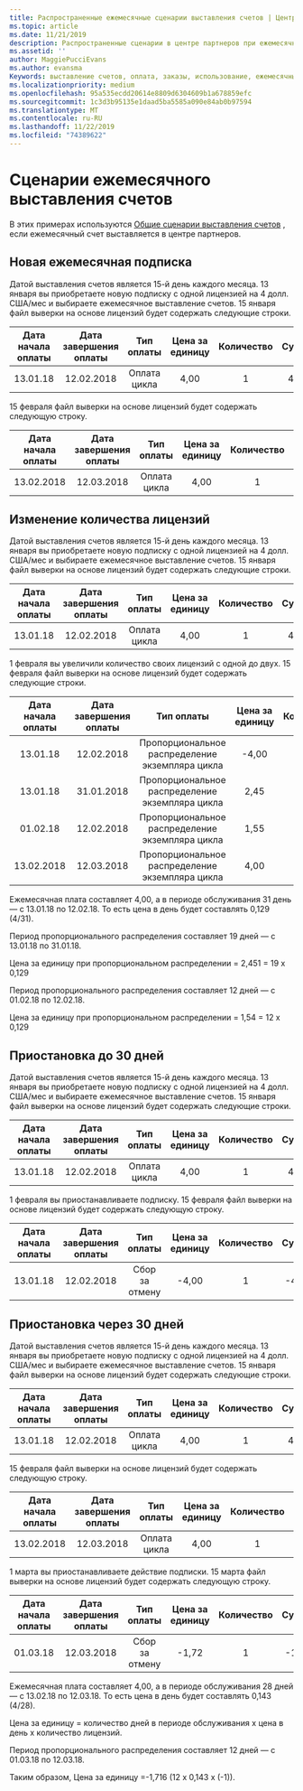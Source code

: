 ```yaml
---
title: Распространенные ежемесячные сценарии выставления счетов | Центр партнеров
ms.topic: article
ms.date: 11/21/2019
description: Распространенные сценарии в центре партнеров при ежемесячном выставлении счетов (например, при добавлении новых подписок, изменении количества лицензий и приостановке подписок).
ms.assetid: ''
author: MaggiePucciEvans
ms.author: evansma
Keywords: выставление счетов, оплата, заказы, использование, ежемесячный счет, подписки, файл сверки
ms.localizationpriority: medium
ms.openlocfilehash: 95a535ecdd20614e8809d6304609b1a678859efc
ms.sourcegitcommit: 1c3d3b95135e1daad5ba5585a090e84ab0b97594
ms.translationtype: MT
ms.contentlocale: ru-RU
ms.lasthandoff: 11/22/2019
ms.locfileid: "74389622"
---
```

# <a name="monthly-billing-scenarios"></a>Сценарии ежемесячного выставления счетов

В этих примерах используются [Общие сценарии выставления счетов](common-billing-scenarios.md) , если ежемесячный счет выставляется в центре партнеров.

## <a name="new-monthly-subscription"></a>Новая ежемесячная подписка

Датой выставления счетов является 15-й день каждого месяца. 13 января вы приобретаете новую подписку с одной лицензией на 4 долл. США/мес и выбираете ежемесячное выставление счетов. 15 января файл выверки на основе лицензий будет содержать следующие строки.

|Дата начала оплаты |Дата завершения оплаты |Тип оплаты |Цена за единицу |Количество |Сумма |
|       :---:      |    :---:       | :---:      |:---:      |:---:    |:---:  |
|13.01.18         |12.02.2018    |Оплата цикла   |4,00       |1        |4,00 |

15 февраля файл выверки на основе лицензий будет содержать следующую строку.

|Дата начала оплаты |Дата завершения оплаты |Тип оплаты |Цена за единицу |Количество |Сумма |
|       :---:      |    :---:       | :---:      |:---:      |:---:    |:---:  |
|13.02.2018         |12.03.2018    |Оплата цикла   |4,00       |1        |4,00 |

## <a name="change-license-quantity"></a>Изменение количества лицензий

Датой выставления счетов является 15-й день каждого месяца. 13 января вы приобретаете новую подписку с одной лицензией на 4 долл. США/мес и выбираете ежемесячное выставление счетов. 15 января файл выверки на основе лицензий будет содержать следующие строки.

|Дата начала оплаты |Дата завершения оплаты |Тип оплаты |Цена за единицу |Количество |Сумма |
|       :---:      |    :---:       | :---:      |:---:      |:---:    |:---:  |
|13.01.18         |12.02.2018    |Оплата цикла   |4,00       |1        |4,00    |

1 февраля вы увеличили количество своих лицензий с одной до двух. 15 февраля файл выверки на основе лицензий будет содержать следующие строки.

|Дата начала оплаты |Дата завершения оплаты |Тип оплаты |Цена за единицу |Количество |Сумма |
|       :---:      |    :---:       | :---:      |:---:      |:---:    |:---:  |
| 13.01.18        |12.02.2018    |Пропорциональное распределение экземпляра цикла   |-4,00       |1        |-4,00   |
|13.01.18         |31.01.2018    | Пропорциональное распределение экземпляра цикла   |2,45       |1        |2,45    |
|01.02.18         |12.02.2018    | Пропорциональное распределение экземпляра цикла   |1,55       |2        |3,10    |
|13.02.2018         |12.03.2018    | Пропорциональное распределение экземпляра цикла   |4,00       |2        |8,00    |

Ежемесячная плата составляет 4,00, а в периоде обслуживания 31 день — с 13.01.18 по 12.02.18. То есть цена в день будет составлять 0,129 (4/31).

Период пропорционального распределения составляет 19 дней — с 13.01.18 по 31.01.18.

Цена за единицу при пропорциональном распределении = 2,451 = 19 x 0,129

Период пропорционального распределения составляет 12 дней — с 01.02.18 по 12.02.18.

Цена за единицу при пропорциональном распределении = 1,54 = 12 x 0,129

## <a name="suspend-before-30-days"></a>Приостановка до 30 дней

Датой выставления счетов является 15-й день каждого месяца. 13 января вы приобретаете новую подписку с одной лицензией на 4 долл. США/мес и выбираете ежемесячное выставление счетов. 15 января файл выверки на основе лицензий будет содержать следующие строки.

|Дата начала оплаты |Дата завершения оплаты |Тип оплаты |Цена за единицу |Количество |Сумма |
|       :---:      |    :---:       | :---:      |:---:      |:---:    |:---:  |
|13.01.18         |12.02.2018    |Оплата цикла   |4,00       |1        |4,00    |

1 февраля вы приостанавливаете подписку. 15 февраля файл выверки на основе лицензий будет содержать следующую строку.

|Дата начала оплаты |Дата завершения оплаты |Тип оплаты |Цена за единицу |Количество |Сумма |
|       :---:      |    :---:       | :---:      |:---:      |:---:    |:---:  |
13.01.18|12.02.2018|Сбор за отмену|-4,00|1|-4,00

## <a name="suspend-after-30-days"></a>Приостановка через 30 дней

Датой выставления счетов является 15-й день каждого месяца. 13 января вы приобретаете новую подписку с одной лицензией на 4 долл. США/мес и выбираете ежемесячное выставление счетов. 15 января файл выверки на основе лицензий будет содержать следующие строки.

|Дата начала оплаты |Дата завершения оплаты |Тип оплаты |Цена за единицу |Количество |Сумма |
|       :---:      |    :---:       | :---:      |:---:      |:---:    |:---:  |
13.01.18|12.02.2018|Оплата цикла|4,00|1|4,00

15 февраля файл выверки на основе лицензий будет содержать следующую строку.

|Дата начала оплаты |Дата завершения оплаты |Тип оплаты |Цена за единицу |Количество |Сумма |
|       :---:      |    :---:       | :---:      |:---:      |:---:    |:---:  |
13.02.2018|12.03.2018|Оплата цикла|4,00|1|4,00

1 марта вы приостанавливаете действие подписки. 15 марта файл выверки на основе лицензий будет содержать следующую строку.

|Дата начала оплаты |Дата завершения оплаты |Тип оплаты |Цена за единицу |Количество |Сумма |
|       :---:      |    :---:       | :---:      |:---:      |:---:    |:---:  |
01.03.18|12.03.2018|Сбор за отмену|-1,72|1|-1,72

Ежемесячная плата составляет 4,00, а в периоде обслуживания 28 дней — с 13.02.18 по 12.03.18. То есть цена в день будет составлять 0,143 (4/28).

Цена за единицу = количество дней в периоде обслуживания х цена в день х количество лицензий.

Период пропорционального распределения составляет 12 дней — с 01.03.18 по 12.03.18.

Таким образом, Цена за единицу =-1,716 (12 x 0,143 x (-1)).
